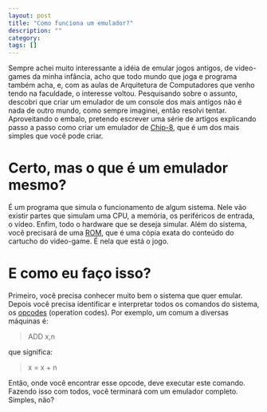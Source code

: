 ```yaml
---
layout: post
title: "Como funciona um emulador?"
description: ""
category: 
tags: []
---
```


Sempre achei muito interessante a idéia de emular jogos antigos, de video-games
da minha infância, acho que todo mundo que joga e programa também acha, e, com
as aulas de Arquitetura de Computadores que venho tendo na faculdade, o
interesse voltou. Pesquisando sobre o assunto, descobri que criar um emulador
de um console dos mais antigos não é nada de outro mundo, como sempre imaginei,
então resolvi tentar. Aproveitando o embalo, pretendo escrever uma série de
artigos explicando passo a passo como criar um emulador de
[Chip-8](http://en.wikipedia.org/wiki/CHIP-8), que é um dos mais simples que
você pode criar.

Certo, mas o que é um emulador mesmo?
=====================================

É um programa que simula o funcionamento de algum sistema. Nele vão existir
partes que simulam uma CPU, a memória, os periféricos de entrada, o vídeo.
Enfim, todo o hardware que se deseja simular. Além do sistema, você precisará
de uma [ROM](http://pt.wikipedia.org/wiki/Imagem_ROM), que é uma cópia exata do
conteúdo do cartucho do video-game. É nela que está o jogo.

E como eu faço isso?
====================

Primeiro, você precisa conhecer muito bem o sistema que quer emular. Depois
você precisa identificar e interpretar todos os comandos do sistema, os
[opcodes](http://pt.wikipedia.org/wiki/Opcode) (operation codes). Por exemplo,
um comum a diversas máquinas é:

> ADD x,n

que significa:

> x = x + n

Então, onde você encontrar esse opcode, deve executar este comando. Fazendo
isso com todos, você terminará com um emulador completo. Simples, não?
